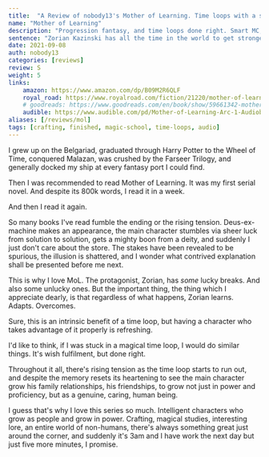 ```yaml
---
title:  "A Review of nobody13's Mother of Learning. Time loops with a smart protagonist, done so very, very right."
name: "Mother of Learning"
description: "Progression fantasy, and time loops done right. Smart MC, great plot, varied magic systems. Groundhog day has nothing on this."
sentence: "Zorian Kazinski has all the time in the world to get stronger, and he plans on taking full advantage of it."
date: 2021-09-08
auth: nobody13
categories: [reviews]
review: S
weight: 5
links:
    amazon: https://www.amazon.com/dp/B09M2R6QLF
    royal_road: https://www.royalroad.com/fiction/21220/mother-of-learning
    # goodreads: https://www.goodreads.com/en/book/show/59661342-mother-of-learning-1
    audible: https://www.audible.com/pd/Mother-of-Learning-Arc-1-Audiobook/B09MXJQG1Z
aliases: [/reviews/mol]
tags: [crafting, finished, magic-school, time-loops, audio]
---
```


I grew up on the Belgariad, graduated through Harry Potter to the Wheel of Time, conquered Malazan, was crushed by the Farseer Trilogy, and generally docked my ship at every fantasy port I could find. 

Then I was recommended to read Mother of Learning. It was my first serial novel. And despite its 800k words, I read it in a week.

And then I read it again.

So many books I've read fumble the ending or the rising tension. Deus-ex-machine makes an appearance, the main character stumbles via sheer luck from solution to solution, gets a mighty boon from a deity, and suddenly I just don't care about the store. The stakes have been revealed to be spurious, the illusion is shattered, and I wonder what contrived explanation shall be presented before me next. 

This is why I love MoL. The protagonist, Zorian, has *some* lucky breaks. And also some unlucky ones. But the important thing, the thing which I appreciate dearly, is that regardless of what happens, Zorian learns. Adapts. Overcomes.

Sure, this is an intrinsic benefit of a time loop, but having a character who takes advantage of it properly is refreshing.

I'd like to think, if I was stuck in a magical time loop, I would do similar things. It's wish fulfilment, but done right.

Throughout it all, there's rising tension as the time loop starts to run out, and despite the memory resets its heartening to see the main character grow his family relationships, his friendships, to grow not just in power and proficiency, but as a genuine, caring, human being.

I guess that's why I love this series so much. Intelligent characters who grow as people and grow in power. Crafting, magical studies, interesting lore, an entire world of non-humans, there's always something great just around the corner, and suddenly it's 3am and I have work the next day but just five more minutes, I promise.